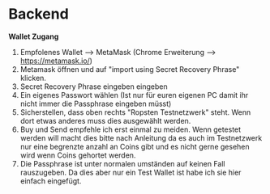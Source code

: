 # Backend
**Wallet Zugang**
  1. Empfolenes Wallet --> MetaMask (Chrome Erweiterung --> https://metamask.io/)
  2. Metamask öffnen und auf "import using Secret Recovery Phrase" klicken.
  3. Secret Recovery Phrase eingeben <shove tone tilt fly zoo pottery artefact omit okay mistake egg core> eingeben
  4. Ein eigenes Passwort wählen (Ist nur für euren eigenen PC damit ihr nicht immer die Passphrase eingeben müsst)
  5. Sicherstellen, dass oben rechts "Ropsten Testnetzwerk" steht. Wenn dort etwas anderes muss dies ausgewählt werden.
  6. Buy und Send empfehle ich erst einmal zu meiden. Wenn getestet werden will macht dies bitte nach Anleitung da es auch im Testnetzwerk nur eine begrenzte anzahl an Coins gibt und es nicht gerne gesehen wird wenn Coins gehortet werden.
  7. Die Passphrase ist unter normalen umständen auf keinen Fall rauszugeben. Da dies aber nur ein Test Wallet ist habe ich sie hier einfach eingefügt.
